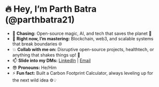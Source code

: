 # 🔥 Hey, I’m Parth Batra (@parthbatra21) 

- 👀 **Chasing:** Open-source magic, AI, and tech that saves the planet 🌱
- 🚀 **Right now, I’m mastering:** Blockchain, web3, and scalable systems that break boundaries 🌐
- 💥 **Collab with me on:** Disruptive open-source projects, healthtech, or anything that shakes things up! 🤝
- 📫 **Slide into my DMs:** [LinkedIn](https://www.linkedin.com/in/parth-batra) | [Email](mailto:parthbatra21@gmail.com)
- 😎 **Pronouns:** He/Him
- ⚡ **Fun fact:** Built a Carbon Footprint Calculator, always leveling up for the next wild idea ⚙️💡

<!---
parthbatra21/parthbatra21 is a ✨ special ✨ repository because its `README.md` (this file) appears on your GitHub profile.
You can click the Preview link to take a look at your changes.
--->
